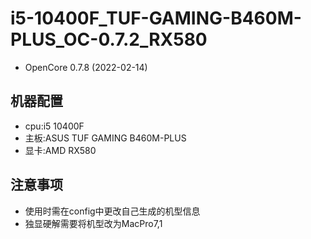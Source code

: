# i5-10400F_TUF-GAMING-B460M-PLUS_OC-0.7.2_RX580  
- OpenCore 0.7.8  (2022-02-14)
## 机器配置
- cpu:i5 10400F  
- 主板:ASUS TUF GAMING B460M-PLUS  
- 显卡:AMD RX580  
## 注意事项
- 使用时需在config中更改自己生成的机型信息  
- 独显硬解需要将机型改为MacPro7,1
